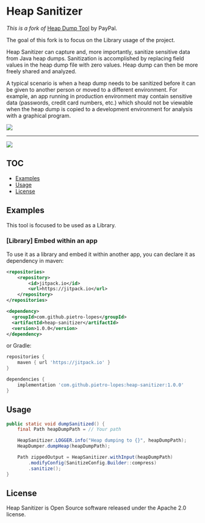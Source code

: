 # Heap Sanitizer

*This is a fork of* [Heap Dump Tool](https://github.com/paypal/heap-dump-tool) by PayPal.

The goal of this fork is to focus on the Library usage of the project.

Heap Sanitizer can capture and, more importantly, sanitize sensitive data from Java heap dumps. Sanitization is accomplished
by replacing field values in the heap dump file with zero values. Heap dump can then be more freely shared and analyzed.

A typical scenario is when a heap dump needs to be sanitized before it can be given to another person or moved to a different
environment. For example, an app running in production environment may contain sensitive data (passwords, credit card
numbers, etc.) which should not be viewable when the heap dump is copied to a development environment for analysis with a
graphical program.

<img src="https://github.com/paypal/heap-dump-tool/raw/statics/heap-dump-file.png"/>

---

<img src="https://github.com/paypal/heap-dump-tool/raw/statics/sanitized-heap-dump-file.png"/>

## TOC
  * [Examples](#examples)
  * [Usage](#usage)
  * [License](#license)
	
## Examples

This tool is focused to be used as a Library.

### [Library] Embed within an app

To use it as a library and embed it within another app, you can declare it as dependency in maven:

```xml
<repositories>
	<repository>
	    <id>jitpack.io</id>
	    <url>https://jitpack.io</url>
	</repository>
</repositories>

<dependency>
  <groupId>com.github.pietro-lopes</groupId>
  <artifactId>heap-sanitizer</artifactId>
  <version>1.0.0</version>
</dependency>
```

or Gradle:

```groovy
repositories {
	maven { url 'https://jitpack.io' }
}

dependencies {
	implementation 'com.github.pietro-lopes:heap-sanitizer:1.0.0'
}
```

<a name="usage"></a>

## Usage

```java
public static void dumpSanitized() {
    final Path heapDumpPath = // Your path

    HeapSanitizer.LOGGER.info("Heap dumping to {}", heapDumpPath);
    HeapDumper.dumpHeap(heapDumpPath);

    Path zippedOutput = HeapSanitizer.withInput(heapDumpPath)
        .modifyConfig(SanitizeConfig.Builder::compress)
        .sanitize();
}
```
## License

Heap Sanitizer is Open Source software released under the Apache 2.0 license.

